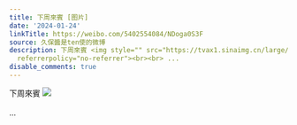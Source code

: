 ```yaml
---
title: 下周來賓 [图片]
date: '2024-01-24'
linkTitle: https://weibo.com/5402554084/NDoga0S3F
source: 久保醬是ten使的微博
description: 下周來賓 <img style="" src="https://tvax1.sinaimg.cn/large/005TCz76gy1hm58ccm04lj30o609qab9.jpg"
  referrerpolicy="no-referrer"><br><br> ...
disable_comments: true
---
```

下周來賓 <img style="" src="https://tvax1.sinaimg.cn/large/005TCz76gy1hm58ccm04lj30o609qab9.jpg" referrerpolicy="no-referrer"><br><br> ...